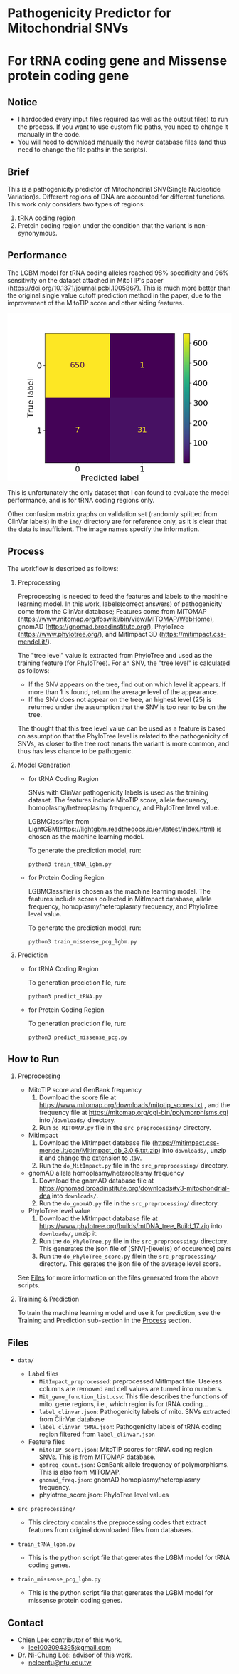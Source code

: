 # **Pathogenicity Predictor for Mitochondrial SNVs**
# For tRNA coding gene and Missense protein coding gene


## Notice
* I hardcoded every input files required (as well as the output files) to run the process. If you want to use custom file paths, you need to change it manually in the code.
* You will need to download manually the newer database files (and thus need to change the file paths in the scripts).

## Brief

This is a pathogenicity predictor of Mitochondrial SNV(Single Nucleotide Variation)s. Different regions of DNA are accounted for different functions. This work only considers two types of regions:
1. tRNA coding region
2. Pretein coding region under the condition that the variant is non-synonymous.


## Performance

The LGBM model for tRNA coding alleles reached 98% specificity and 96% sensitivity on the dataset attached in MitoTIP's paper (https://doi.org/10.1371/journal.pcbi.1005867). This is much more better than the original single value cutoff prediction method in the paper, due to the improvement of the MitoTIP score and other aiding features.

![img](./img/lgbm_on_MitoTIP_dataset.png)

This is unfortunately the only dataset that I can found to evaluate the model performance, and is for tRNA coding regions only.

Other confusion matrix graphs on validation set (randomly splitted from ClinVar labels) in the `img/` directory are for reference only, as it is clear that the data is insufficient. The image names specify the information.


## Process

The workflow is described as follows:

1. Preprocessing

    Preprocessing is needed to feed the features and labels to the machine learning model. In this work, labels(correct answers) of pathogenicity come from the ClinVar database; Features come from MITOMAP (https://www.mitomap.org/foswiki/bin/view/MITOMAP/WebHome), gnomAD (https://gnomad.broadinstitute.org/), PhyloTree (https://www.phylotree.org/), and MitImpact 3D (https://mitimpact.css-mendel.it/).

    The "tree level" value is extracted from PhyloTree and used as the training feature (for PhyloTree). For an SNV, the "tree level" is calculated as follows:
    * If the SNV appears on the tree, find out on which level it appears. If more than 1  is found, return the average level of the appearance.
    * If the SNV does not appear on the tree, an highest level (25) is returned under the assumption that the SNV is too rear to be on the tree.
    
    The thought that this tree level value can be used as a feature is based on assumption that the PhyloTree level is related to the pathogenicity of SNVs, as closer to the tree root means the variant is more common, and thus has less chance to be pathogenic.


2. Model Generation

    * for tRNA Coding Region
        
        SNVs with ClinVar pathogenicity labels is used as the training dataset. The features include MitoTIP score, allele frequency, homoplasmy/heteroplasmy frequency, and PhyloTree level value.
    
        LGBMClassifier from LightGBM(https://lightgbm.readthedocs.io/en/latest/index.html) is chosen as the machine learning model.

        To generate the prediction model, run:
        ```
        python3 train_tRNA_lgbm.py
        ```
    
    * for Protein Coding Region

        LGBMClassifier is chosen as the machine learning model. The features include scores collected in MitImpact database, allele frequency, homoplasmy/heteroplasmy frequency, and PhyloTree level value.

        To generate the prediction model, run:
        ```
        python3 train_missense_pcg_lgbm.py
        ```


3. Prediction

    * for tRNA Coding Region

        To generation preciction file, run:
        ```
        python3 predict_tRNA.py
        ```

    * for Protein Coding Region

        To generation preciction file, run:
        ```
        python3 predict_missense_pcg.py
        ```

## How to Run

1. Preprocessing

    * MitoTIP score and GenBank frequency
        1. Download the score file at https://www.mitomap.org/downloads/mitotip_scores.txt , and the frequency file at https://mitomap.org/cgi-bin/polymorphisms.cgi into /`downloads/` directory.
        2. Run `do_MITOMAP.py` file in the `src_preprocessing/` directory.
    * MitImpact
        1. Download the MitImpact database file (https://mitimpact.css-mendel.it/cdn/MitImpact_db_3.0.6.txt.zip) into `downloads/`, unzip it and change the extension to .tsv.
        2. Run the `do_MitImpact.py` file in the `src_preprocessing/` directory.
    * gnomAD allele homoplasmy/heteroplasmy frequency
        1. Download the gnamAD database file at https://gnomad.broadinstitute.org/downloads#v3-mitochondrial-dna into `downloads/`.
        2. Run the `do_gnomAD.py` file in the `src_preprocessing/` directory.
    * PhyloTree level value
        1. Download the MitImpact database file at https://www.phylotree.org/builds/mtDNA_tree_Build_17.zip into `downloads/`, unzip it.
        2. Run the `do_PhyloTree.py` file in the `src_preprocessing/` directory. This generates the json file of [SNV]-[level(s) of occurence] pairs
        3. Run the `do_PhyloTree_score.py` filein the `src_preprocessing/` directory. This gerates the json file of the average level score.

    See [Files](#files) for more information on the files generated from the above scripts.


2. Training & Prediction
    
    To train the machine learning model and use it for prediction, see the Training and Prediction sub-section in the [Process](#process) section.


## Files
* `data/`
    * Label files
        * `MitImpact_preprocessed`: preprocessed MitImpact file. Useless columns are removed and cell values are turned into numbers.
        * `Mit_gene_function_list.csv`: This file describes the functions of mito. gene regions, i.e., which region is for tRNA coding...
        * `label_clinvar.json`: Pathogenicity labels of mito. SNVs extracted from ClinVar database
        * `label_clinvar_tRNA.json`: Pathogenicity labels of tRNA coding region filtered from `label_clinvar.json`
    * Feature files
        * `mitoTIP_score.json`: MitoTIP scores for tRNA coding region SNVs. This is from MITOMAP database.
        * `gbfreq_count.json`: GenBank allele frequency of polymorphisms. This is also from MITOMAP.
        * `gnomad_freq.json`: gnomAD homoplasmy/heteroplasmy frequency.
        * phylotree_score.json: PhyloTree level values

* `src_preprocessing/`
    * This directory contains the preprocessing codes that extract features from original downloaded files from databases.

* `train_tRNA_lgbm.py`
    * This is the python script file that gererates the LGBM model for tRNA coding genes.
* `train_missense_pcg_lgbm.py`
    * This is the python script file that gererates the LGBM model for missense protein coding genes.


## Contact

* Chien Lee: contributor of this work.
    * lee1003094395@gmail.com
* Dr. Ni-Chung Lee: advisor of this work.
    * ncleentu@ntu.edu.tw

